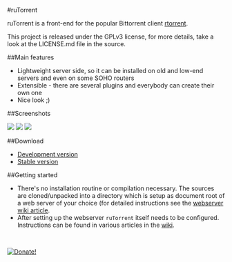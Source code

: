 #ruTorrent

ruTorrent is a front-end for the popular Bittorrent client [rtorrent](http://rakshasa.github.io/rtorrent).

This project is released under the GPLv3 license, for more details, take a look at the LICENSE.md file in the source.

##Main features

* Lightweight server side, so it can be installed on old and low-end servers and even on some SOHO routers
* Extensible - there are several plugins and everybody can create their own one
* Nice look ;) 

##Screenshots

[![](https://github.com/Novik/ruTorrent/wiki/images/scr1_small.jpg)](https://github.com/Novik/ruTorrent/wiki/images/scr1_big.jpg)
[![](https://github.com/Novik/ruTorrent/wiki/images/scr2_small.jpg)](https://github.com/Novik/ruTorrent/wiki/images/scr2_big.jpg)
[![](https://github.com/Novik/ruTorrent/wiki/images/scr3_small.jpg)](https://github.com/Novik/ruTorrent/wiki/images/scr3_big.jpg)

##Download

 * [Development version](https://github.com/Novik/ruTorrent/tarball/master)
 * [Stable version](https://bintray.com/novik65/generic/ruTorrent)

##Getting started

  * There's no installation routine or compilation necessary. The sources are cloned/unpacked into a directory which is setup as document root of a web server of your choice (for detailed instructions see the [webserver wiki article](https://github.com/Novik/ruTorrent/wiki/WebSERVER).
  * After setting up the webserver `ruTorrent` itself needs to be configured. Instructions can be found in various articles in the [wiki](https://github.com/Novik/ruTorrent/wiki).
<br/>

<a href="https://www.paypal.com/cgi-bin/webscr?cmd=_s-xclick&hosted_button_id=6GTTAQWCGBMVA">![Donate!](https://www.paypal.com/en_US/i/btn/btn_donateCC_LG.gif)</a>
